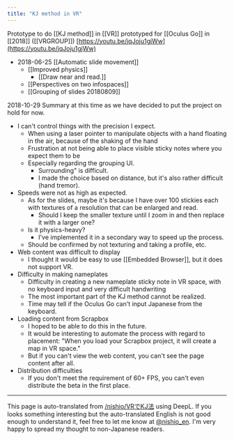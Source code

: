 ```yaml
---
title: "KJ method in VR"
---
```


Prototype to do [[KJ method]] in [[VR]] prototyped for [[Oculus Go]] in [[2018]] ([[VRGROUP]])
[https://youtu.be/jqJoju1gjWw](https://youtu.be/jqJoju1gjWw)

- 2018-06-25  [[Automatic slide movement]]
    - [[Improved physics]]
        - [[Draw near and read.]]
    - [[Perspectives on two infospaces]]
    - [[Grouping of slides 20180809]]

2018-10-29 Summary at this time as we have decided to put the project on hold for now.
- I can't control things with the precision I expect.
    - When using a laser pointer to manipulate objects with a hand floating in the air, because of the shaking of the hand
    - Frustration at not being able to place visible sticky notes where you expect them to be
    - Especially regarding the grouping UI.
        - Surrounding" is difficult.
        - I made the choice based on distance, but it's also rather difficult (hand tremor).
- Speeds were not as high as expected.
    - As for the slides, maybe it's because I have over 100 stickies each with textures of a resolution that can be enlarged and read.
        - Should I keep the smaller texture until I zoom in and then replace it with a larger one?
    - Is it physics-heavy?
        - I've implemented it in a secondary way to speed up the process.
    - Should be confirmed by not texturing and taking a profile, etc.
- Web content was difficult to display
    - I thought it would be easy to use [[Embedded Browser]], but it does not support VR.
- Difficulty in making nameplates
    - Difficulty in creating a new nameplate sticky note in VR space, with no keyboard input and very difficult handwriting
    - The most important part of the KJ method cannot be realized.
    - Time may tell if the Oculus Go can't input Japanese from the keyboard.
- Loading content from Scrapbox
    - I hoped to be able to do this in the future.
    - It would be interesting to automate the process with regard to placement: "When you load your Scrapbox project, it will create a map in VR space."
    - But if you can't view the web content, you can't see the page content after all.
- Distribution difficulties
    - If you don't meet the requirement of 60+ FPS, you can't even distribute the beta in the first place.

---
This page is auto-translated from [/nishio/VRでKJ法](https://scrapbox.io/nishio/VRでKJ法) using DeepL. If you looks something interesting but the auto-translated English is not good enough to understand it, feel free to let me know at [@nishio_en](https://twitter.com/nishio_en). I'm very happy to spread my thought to non-Japanese readers.